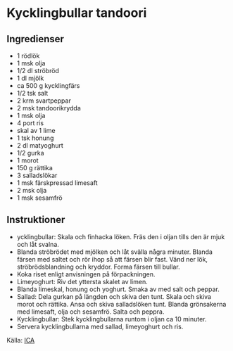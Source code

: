 # Kycklingbullar tandoori

## Ingredienser

* 1 rödlök
* 1 msk olja
* 1/2 dl ströbröd
* 1 dl mjölk
* ca 500 g kycklingfärs
* 1/2 tsk salt
* 2 krm svartpeppar
* 2 msk tandoorikrydda
* 1 msk olja
* 4 port ris
* skal av 1 lime
* 1 tsk honung
* 2 dl matyoghurt
* 1/2 gurka
* 1 morot
* 150 g rättika
* 3 salladslökar
* 1 msk färskpressad limesaft
* 2 msk olja
* 1 msk sesamfrö

## Instruktioner

* ycklingbullar: Skala och finhacka löken. Fräs den i oljan tills den är mjuk och låt svalna.
* Blanda ströbrödet med mjölken och låt svälla några minuter. Blanda färsen med saltet och rör ihop så att färsen blir fast. Vänd ner lök, ströbrödsblandning och kryddor. Forma färsen till bullar.
* Koka riset enligt anvisningen på förpackningen.
* Limeyoghurt: Riv det yttersta skalet av limen.
* Blanda limeskal, honung och yoghurt. Smaka av med salt och peppar.
* Sallad: Dela gurkan på längden och skiva den tunt. Skala och skiva morot och rättika. Ansa och skiva salladslöken tunt. Blanda grönsakerna med limesaft, olja och sesamfrö. Salta och peppra.
* Kycklingbullar: Stek kycklingbullarna runtom i oljan ca 10 minuter.
* Servera kycklingbullarna med sallad, limeyoghurt och ris.

 Källa: [ICA](https://www.ica.se/recept/kycklingbullar-tandoori-723351/)